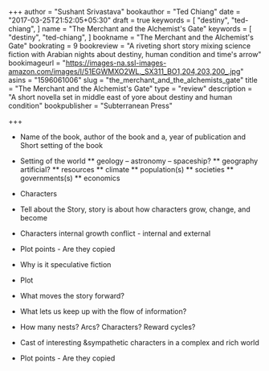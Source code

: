 +++
author = "Sushant Srivastava"
bookauthor = "Ted Chiang"
date = "2017-03-25T21:52:05+05:30"
draft = true
keywords = [
  "destiny",
  "ted-chiang",
]
name = "The Merchant and the Alchemist's Gate"
keywords = [
  "destiny",
  "ted-chiang",
]
bookname = "The Merchant and the Alchemist's Gate"
bookrating = 9
bookreview = "A riveting short story mixing science fiction with Arabian nights about destiny, human condition and time's arrow"
bookimageurl = "https://images-na.ssl-images-amazon.com/images/I/51EGWMXO2WL._SX311_BO1,204,203,200_.jpg"
asins = "1596061006"
slug = "the_merchant_and_the_alchemists_gate"
title = "The Merchant and the Alchemist's Gate"
type = "review"
description = "A short novella set in middle east of yore about destiny and human condition"
bookpublisher = "Subterranean Press"

+++

* Name of the book, author of the book and a, year of publication and Short setting of the book

* Setting of the world
** geology – astronomy – spaceship?
** geography artificial?
** resources
** climate
** population(s)
** societies
** governments(s)
** economics


* Characters
* Tell about the Story, story is about how characters grow, change, and become
* Characters internal growth conflict - internal and external
* Plot points - Are they copied
* Why is it speculative fiction

* Plot
* What moves the story forward?
* What lets us keep up with the flow of information?
* How many nests? Arcs? Characters? Reward cycles?
* Cast of interesting &sympathetic characters in a complex and rich world
* Plot points - Are they copied
